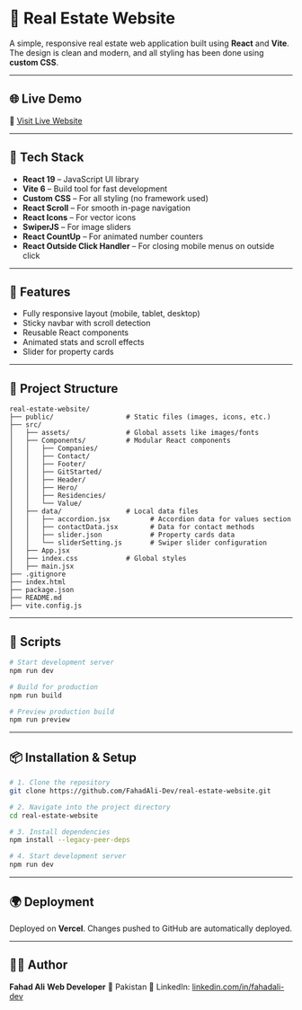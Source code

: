 # 🏡 Real Estate Website

A simple, responsive real estate web application built using **React** and **Vite**. The design is clean and modern, and all styling has been done using **custom CSS**.

---

## 🌐 Live Demo

🔗 [Visit Live Website](https://real-estate-website-sb9l.vercel.app)

---

## 🚀 Tech Stack

- **React 19** – JavaScript UI library
- **Vite 6** – Build tool for fast development
- **Custom CSS** – For all styling (no framework used)
- **React Scroll** – For smooth in-page navigation
- **React Icons** – For vector icons
- **SwiperJS** – For image sliders
- **React CountUp** – For animated number counters
- **React Outside Click Handler** – For closing mobile menus on outside click

---

## 🎯 Features

- Fully responsive layout (mobile, tablet, desktop)
- Sticky navbar with scroll detection
- Reusable React components
- Animated stats and scroll effects
- Slider for property cards

---

## 📁 Project Structure

```
real-estate-website/
├── public/                  # Static files (images, icons, etc.)
├── src/
│   ├── assets/              # Global assets like images/fonts
│   ├── Components/          # Modular React components
│   │   ├── Companies/
│   │   ├── Contact/
│   │   ├── Footer/
│   │   ├── GitStarted/
│   │   ├── Header/
│   │   ├── Hero/
│   │   ├── Residencies/
│   │   └── Value/
│   ├── data/                # Local data files
│   │   ├── accordion.jsx          # Accordion data for values section
│   │   ├── contactData.jsx        # Data for contact methods
│   │   ├── slider.json            # Property cards data
│   │   └── sliderSetting.js       # Swiper slider configuration
│   ├── App.jsx
│   ├── index.css            # Global styles
│   ├── main.jsx
├── .gitignore
├── index.html
├── package.json
├── README.md
├── vite.config.js
```

---

## 🧪 Scripts

```bash
# Start development server
npm run dev

# Build for production
npm run build

# Preview production build
npm run preview
```

---

## 📦 Installation & Setup

```bash
# 1. Clone the repository
git clone https://github.com/FahadAli-Dev/real-estate-website.git

# 2. Navigate into the project directory
cd real-estate-website

# 3. Install dependencies
npm install --legacy-peer-deps

# 4. Start development server
npm run dev
```

---

## 🌍 Deployment

Deployed on **Vercel**. Changes pushed to GitHub are automatically deployed.

---

## 👨‍💻 Author

**Fahad Ali**
**Web Developer**
📍 Pakistan
🔗 LinkedIn: [linkedin.com/in/fahadali-dev](https://www.linkedin.com/in/fahad-ali-759700369/)
